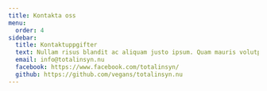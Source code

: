 ```yaml
---
title: Kontakta oss
menu:
  order: 4
sidebar:
  title: Kontaktuppgifter
  text: Nullam risus blandit ac aliquam justo ipsum. Quam mauris volutpat massa dictumst amet. Sapien tortor lacus arcu.
  email: info@totalinsyn.nu
  facebook: https://www.facebook.com/totalinsyn/
  github: https://github.com/vegans/totalinsyn.nu
---
```

